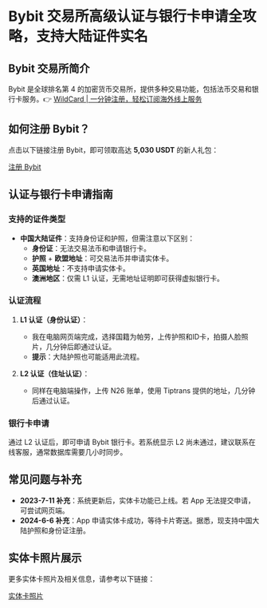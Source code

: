 # Bybit 交易所高级认证与银行卡申请全攻略，支持大陆证件实名

## Bybit 交易所简介
Bybit 是全球排名第 4 的加密货币交易所，提供多种交易功能，包括法币交易和银行卡服务。👉 [WildCard | 一分钟注册，轻松订阅海外线上服务](https://bbtdd.com/WildCard)

## 如何注册 Bybit？
点击以下链接注册 Bybit，即可领取高达 **5,030 USDT** 的新人礼包：

[注册 Bybit](https://www.bybit.com/invite?ref=EXRK1K)

## 认证与银行卡申请指南

### 支持的证件类型
- **中国大陆证件**：支持身份证和护照，但需注意以下区别：
  - **身份证**：无法交易法币和申请银行卡。
  - **护照** + **欧盟地址**：可交易法币并申请实体卡。
  - **英国地址**：不支持申请实体卡。
  - **澳洲地区**：仅需 L1 认证，无需地址证明即可获得虚拟银行卡。

### 认证流程
1. **L1 认证（身份认证）**：
   - 我在电脑网页端完成，选择国籍为帕劳，上传护照和ID卡，拍摄人脸照片，几分钟后即通过认证。
   - **提示**：大陆护照也可能适用此流程。

2. **L2 认证（住址认证）**：
   - 同样在电脑端操作，上传 N26 账单，使用 Tiptrans 提供的地址，几分钟后通过认证。

### 银行卡申请
通过 L2 认证后，即可申请 Bybit 银行卡。若系统显示 L2 尚未通过，建议联系在线客服，通常数据库需要几小时同步。

## 常见问题与补充
- **2023-7-11 补充**：系统更新后，实体卡功能已上线。若 App 无法提交申请，可尝试网页端。
- **2024-6-6 补充**：App 申请实体卡成功，等待卡片寄送。据悉，现支持中国大陆护照和身份证注册。

## 实体卡照片展示
更多实体卡照片及相关信息，请参考以下链接：

[实体卡照片](https://shuzijumin.com/thread-2722-1-1.html)